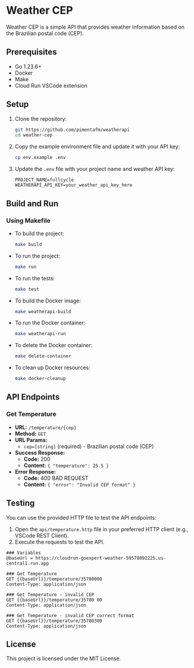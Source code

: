 
# Weather CEP

Weather CEP is a simple API that provides weather information based on the Brazilian postal code (CEP).

## Prerequisites

- Go 1.23.6+
- Docker
- Make
- Cloud Run VSCode extension

## Setup

1. Clone the repository:
    ```sh
    git https://github.com/pimentafm/weatherapi
    cd weather-cep
    ```

2. Copy the example environment file and update it with your API key:
    ```sh
    cp env.example .env
    ```

3. Update the `.env` file with your project name and weather API key:
    ```plaintext
    PROJECT_NAME=fullcycle
    WEATHERAPI_API_KEY=your_weather_api_key_here
    ```

## Build and Run

### Using Makefile

- To build the project:
    ```sh
    make build
    ```

- To run the project:
    ```sh
    make run
    ```

- To run the tests:
    ```sh
    make test
    ```

- To build the Docker image:
    ```sh
    make weatherapi-build
    ```

- To run the Docker container:
    ```sh
    make weatherapi-run
    ```

- To delete the Docker container:
    ```sh
    make delete-container
    ```

- To clean up Docker resources:
    ```sh
    make docker-cleanup
    ```

## API Endpoints

### Get Temperature

- **URL:** `/temperature/{cep}`
- **Method:** `GET`
- **URL Params:**
    - `cep=[string]` (required) - Brazilian postal code (CEP)
- **Success Response:**
    - **Code:** 200
    - **Content:** `{ "temperature": 25.5 }`
- **Error Response:**
    - **Code:** 400 BAD REQUEST
    - **Content:** `{ "error": "Invalid CEP format" }`

## Testing

You can use the provided HTTP file to test the API endpoints:

1. Open the `api/temperature.http` file in your preferred HTTP client (e.g., VSCode REST Client).
2. Execute the requests to test the API.

```http
### Variables
@baseUrl = https://cloudrun-goexpert-weather-59578092225.us-central1.run.app

### Get Temperature
GET {{baseUrl}}/temperature/35780000
Content-Type: application/json

### Get Temperature - invalid CEP
GET {{baseUrl}}/temperature/35780 00
Content-Type: application/json

### Get Temperature - invalid CEP correct format
GET {{baseUrl}}/temperature/35780300
Content-Type: application/json
```

## License

This project is licensed under the MIT License.
